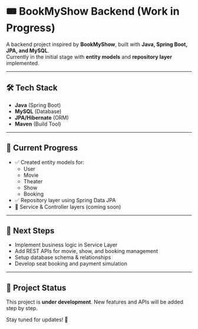 # 🎟️ BookMyShow Backend (Work in Progress)

A backend project inspired by **BookMyShow**, built with **Java, Spring Boot, JPA, and MySQL**.  
Currently in the initial stage with **entity models** and **repository layer** implemented.

---

## 🛠️ Tech Stack
- **Java** (Spring Boot)
- **MySQL** (Database)
- **JPA/Hibernate** (ORM)
- **Maven** (Build Tool)

---

## 📂 Current Progress
- ✅ Created entity models for:
  - User
  - Movie
  - Theater
  - Show
  - Booking
- ✅ Repository layer using Spring Data JPA
- 🚧 Service & Controller layers (coming soon)

---

## 📌 Next Steps
- Implement business logic in Service Layer  
- Add REST APIs for movie, show, and booking management  
- Setup database schema & relationships  
- Develop seat booking and payment simulation  

---

## 🚧 Project Status
This project is **under development**. New features and APIs will be added step by step.  

Stay tuned for updates! 🚀
